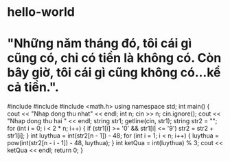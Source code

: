 # hello-world
# "Những năm tháng đó, tôi cái gì cũng có, chỉ có tiền là không có. Còn bây giờ, tôi cái gì cũng không có...kể cả tiền.".

#include <iostream>
#include <string>
#include <math.h>
using namespace std;
int main()
{
	cout << "Nhap dong thu nhat" << endl;
	int n;
	cin >> n;
	cin.ignore();
	cout << "Nhap dong thu hai " << endl;
	string str1;
	getline(cin, str1);
	string str2 = "";
	for (int i = 0; i < 2 * n; i++)
	{
		if (str1[i] >= '0' && str1[i] <= '9')
			str2 = str2 + str1[i];
	}
	int luythua = int(str2[n - 1]) - 48;
	for (int i = 1; i < n; i++)
	{
		luythua = pow(int(str2[n - i - 1]) - 48, luythua);
	}
	int ketQua = int(luythua) % 3;
	cout << ketQua << endl;
	return 0;
}
